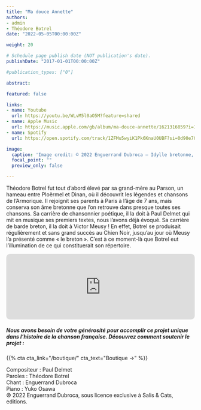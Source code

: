 ```yaml
---
title: "Ma douce Annette"
authors:
- admin
- Théodore Botrel
date: "2022-05-05T00:00:00Z"

weight: 20

# Schedule page publish date (NOT publication's date).
publishDate: "2017-01-01T00:00:00Z"

#publication_types: ["0"]

abstract: 

featured: false

links:
- name: Youtube
  url: https://youtu.be/WLvM5l0aO5M?feature=shared
- name: Apple Music
  url: https://music.apple.com/gb/album/ma-douce-annette/1621316859?i=1621317341
- name: Spotify
  url: https://open.spotify.com/track/1ZFMu5wyiK1Pk6KnaU0UBF?si=0d90e70c84564ae3

image:
  caption: 'Image credit: © 2022 Enguerrand Dubroca – Idylle bretonne, par Georges Morinet aux éditions Bergeret / Collection Lequy http://fantaisiesbergeret.free.fr'
  focal_point: ""
  preview_only: false

---
```


Théodore Botrel fut tout d’abord élevé par sa grand-mère au Parson, un hameau entre Ploërmel et Dinan, où il découvrit les légendes et chansons de l’Armorique. Il rejoignit ses parents à Paris à l’âge de 7 ans, mais conserva son âme bretonne que l’on retrouve dans presque toutes ses chansons. Sa carrière de chansonnier poétique, il la doit à Paul Delmet qui mit en musique ses premiers textes, nous l’avons déjà évoqué. Sa carrière de barde breton, il la doit à Victor Meusy ! En effet, Botrel se produisait régulièrement et sans grand succès au Chien Noir, jusqu’au jour où Meusy l’a présenté comme « le breton ». C’est à ce moment-là que Botrel eut l’illumination de ce qui constituerait son répertoire.


<iframe allow="autoplay *; encrypted-media *; fullscreen *; clipboard-write" frameborder="0" height="175" style="width:100%;max-width:720px;overflow:hidden;border-radius:10px;" sandbox="allow-forms allow-popups allow-same-origin allow-scripts allow-storage-access-by-user-activation allow-top-navigation-by-user-activation" src="https://embed.music.apple.com/gb/album/ma-douce-annette/1621316859?i=1621317341"></iframe>

##### Nous avons besoin de votre générosité pour accomplir ce projet unique dans l’histoire de la chanson française. Découvrez comment soutenir le projet :
{{% cta cta_link="/boutique/" cta_text="Boutique →" %}}

<p>Compositeur : Paul Delmet <br>
Paroles : Théodore Botrel<br>
Chant : Enguerrand Dubroca<br>
Piano : Yuko Osawa<br>
℗ 2022 Enguerrand Dubroca, sous licence exclusive à Salis & Cats, editions.</p>


